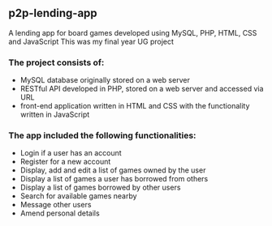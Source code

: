 ## p2p-lending-app
A lending app for board games developed using MySQL, PHP, HTML, CSS and JavaScript
This was my final year UG project

### The project consists of:
- MySQL database originally stored on a web server
- RESTful API developed in PHP, stored on a web server and accessed via URL
- front-end application written in HTML and CSS with the functionality written in JavaScript

### The app included the following functionalities:
- Login if a user has an account
- Register for a new account
- Display, add and edit a list of games owned by the user
- Display a list of games a user has borrowed from others
- Display a list of games borrowed by other users
- Search for available games nearby
- Message other users
- Amend personal details

